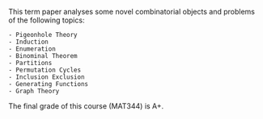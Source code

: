 This term paper analyses some novel combinatorial objects and problems of the following topics:

    - Pigeonhole Theory
    - Induction
    - Enumeration
    - Binominal Theorem
    - Partitions
    - Permutation Cycles
    - Inclusion Exclusion
    - Generating Functions
    - Graph Theory

The final grade of this course (MAT344) is A+.

